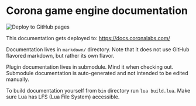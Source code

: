 # Corona game engine documentation

![Deploy to GitHub pages](https://github.com/coronalabs/corona-docs/workflows/Deploy%20to%20GitHub%20pages/badge.svg)

This documentation gets deployed to: https://docs.coronalabs.com/

Documentation lives in `markdown/` directory. Note that it does not use GitHub flavored markdown, but rather its own flavor.

Plugin documentation lives in submodule. Mind it when checking out. Submodule documentation is auto-generated and not intended to be edited manually.

To build documentation yourself from `bin` directory run `lua build.lua`. Make sure Lua has LFS (Lua File System) accessible.
